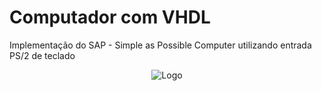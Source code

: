 # Computador com VHDL

Implementação do SAP - Simple as Possible Computer utilizando entrada PS/2 de teclado

<p align="center">
  <img src="https://raw.githubusercontent.com/VictorHerbert/UProcessor/master/Imgs/UProcessor.jpg" alt="Logo"/>
</p>
